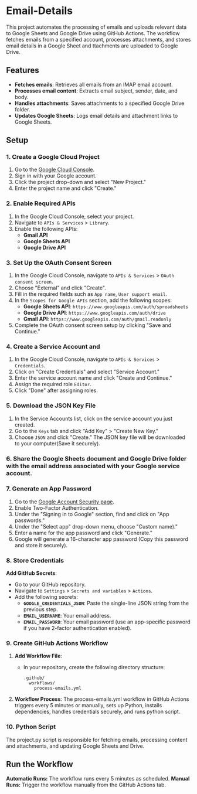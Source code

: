 # Email-Details

This project automates the processing of emails and uploads relevant data to Google Sheets and Google Drive using GitHub Actions. 
The workflow fetches emails from a specified account, processes attachments, and stores email details in a Google Sheet and ttachments are uploaded to Google Drive.

## Features

- **Fetches emails**: Retrieves all emails from an IMAP email account.
- **Processes email content**: Extracts email subject, sender, date, and body.
- **Handles attachments**: Saves attachments to a specified Google Drive folder.
- **Updates Google Sheets**: Logs email details and attachment links to Google Sheets.

## Setup

### 1. Create a Google Cloud Project
1. Go to the [Google Cloud Console](https://console.cloud.google.com/).
2. Sign in with your Google account.
3. Click the project drop-down and select "New Project."
4. Enter the project name and click "Create."

### 2. Enable Required APIs
1. In the Google Cloud Console, select your project.
2. Navigate to `APIs & Services` > `Library`.
3. Enable the following APIs:
   - **Gmail API**
   - **Google Sheets API**
   - **Google Drive API**

### 3. Set Up the OAuth Consent Screen
1. In the Google Cloud Console, navigate to `APIs & Services` > `OAuth consent screen`.
2. Choose "External" and click "Create".
3. Fill in the required fields such as `App name`, `User support email`.
4. In the `Scopes for Google APIs` section, add the following scopes:
   - **Google Sheets API**: `https://www.googleapis.com/auth/spreadsheets`
   - **Google Drive API**: `https://www.googleapis.com/auth/drive`
   - **Gmail API**: `https://www.googleapis.com/auth/gmail.readonly`
5. Complete the OAuth consent screen setup by clicking "Save and Continue."

### 4. Create a Service Account and 
1. In the Google Cloud Console, navigate to `APIs & Services` > `Credentials`.
2. Click on "Create Credentials" and select "Service Account."
3. Enter the service account name and click "Create and Continue."
4. Assign the required role `Editor`.
5. Click "Done" after assigning roles.
   
### 5. Download the JSON Key File
1. In the Service Accounts list, click on the service account you just created.
2. Go to the `Keys` tab and click "Add Key" > "Create New Key."
3. Choose `JSON` and click "Create." The JSON key file will be downloaded to your computer(Save it securely).

### 6. Share the Google Sheets document and Google Drive folder with the email address associated with your Google service account.

### 7. Generate an App Password

1. Go to the [Google Account Security page](https://myaccount.google.com/security).
2. Enable Two-Factor Authentication. 
3. Under the "Signing in to Google" section, find and click on "App passwords."
4. Under the "Select app" drop-down menu, choose "Custom name)."
5. Enter a name for the app password and click "Generate."
6. Google will generate a 16-character app password (Copy this password and store it securely).

### 8. Store Credentials

**Add GitHub Secrets**:
   - Go to your GitHub repository.
   - Navigate to `Settings` > `Secrets and variables` > `Actions`.
   - Add the following secrets:
     - **`GOOGLE_CREDENTIALS_JSON`**: Paste the single-line JSON string from the previous step.
     - **`EMAIL_USERNAME`**: Your email address.
     - **`EMAIL_PASSWORD`**: Your email password (use an app-specific password if you have 2-factor authentication enabled).

### 9. Create GitHub Actions Workflow

1. **Add Workflow File**:
   - In your repository, create the following directory structure:
     ```
     .github/
       workflows/
         process-emails.yml
     ```

2. **Workflow Process**:
   The process-emails.yml workflow in GitHub Actions triggers every 5 minutes or manually, sets up Python, installs dependencies, handles credentials securely, and runs python script.
   
### 10. Python Script
The project.py script is responsible for fetching emails, processing content and attachments, and updating Google Sheets and Drive.

## Run the Workflow

**Automatic Runs:** The workflow runs every 5 minutes as scheduled.
**Manual Runs:** Trigger the workflow manually from the GitHub Actions tab.

